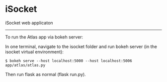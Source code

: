 # iSocket
iSocket web applicaton

---
To run the Atlas app via bokeh server:

In one terminal, navigate to the isocket folder and run bokeh server (in the isocket virtual environment):

    $ bokeh serve --host localhost:5000 --host localhost:5006 app/atlas/atlas.py

Then run flask as normal (flask run.py). 
